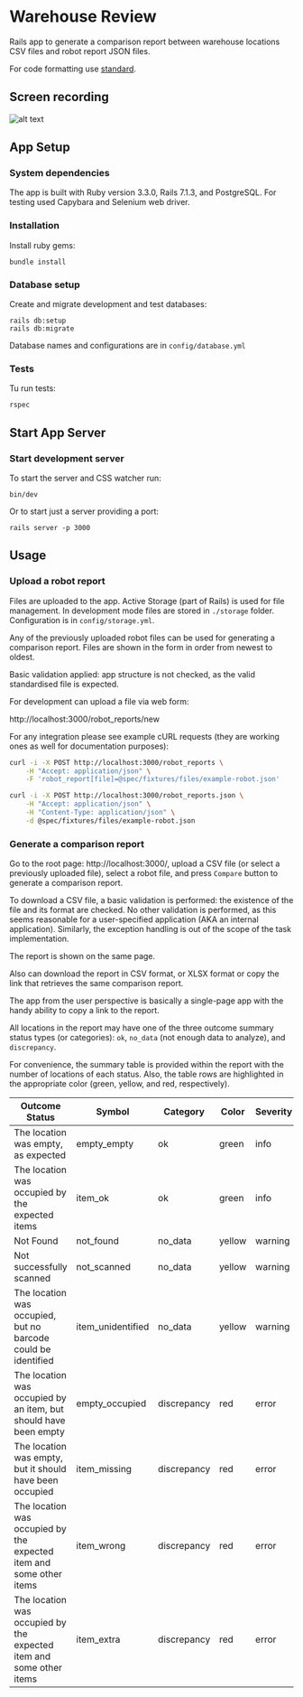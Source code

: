 # Warehouse Review

Rails app to generate a comparison report between warehouse locations CSV files and robot report JSON files.

For code formatting use [standard](https://github.com/standardrb/standard).

## Screen recording

![alt text](SCREEN_RECORDING.gif "Title")

## App Setup

### System dependencies

The app is built with Ruby version 3.3.0, Rails 7.1.3, and PostgreSQL. For testing used Capybara and Selenium web driver.

### Installation

Install ruby gems:

~~~
bundle install
~~~

### Database setup

Create and migrate development and test databases:

~~~
rails db:setup
rails db:migrate
~~~

Database names and configurations are in `config/database.yml`

### Tests

Tu run tests:

~~~
rspec
~~~

## Start App Server

### Start development server

To start the server and CSS watcher run:

~~~
bin/dev
~~~

Or to start just a server providing a port:

~~~
rails server -p 3000
~~~

## Usage

### Upload a robot report

Files are uploaded to the app. Active Storage (part of Rails) is used for file management. In development mode files are stored in `./storage` folder. Configuration is in `config/storage.yml`.

Any of the previously uploaded robot files can be used for generating a comparison report. Files are shown in the form in order from newest to oldest.

Basic validation applied: app structure is not checked, as the valid standardised file is expected.

For development can upload a file via web form:

http://localhost:3000/robot_reports/new

For any integration please see example cURL requests (they are working ones as well for documentation purposes):

~~~sh
curl -i -X POST http://localhost:3000/robot_reports \
    -H "Accept: application/json" \
    -F 'robot_report[file]=@spec/fixtures/files/example-robot.json'
~~~

~~~sh
curl -i -X POST http://localhost:3000/robot_reports.json \
    -H "Accept: application/json" \
    -H "Content-Type: application/json" \
    -d @spec/fixtures/files/example-robot.json
~~~

### Generate a comparison report

Go to the root page: http://localhost:3000/, upload a CSV file (or select a previously uploaded file), select a robot file, and press `Compare` button to generate a comparison report.

To download a CSV file, a basic validation is performed: the existence of the file and its format are checked. No other validation is performed, as this seems reasonable for a user-specified application (AKA an internal application). Similarly, the exception handling is out of the scope of the task implementation.

The report is shown on the same page.

Also can download the report in CSV format, or XLSX format or copy the link that retrieves the same comparison report.

The app from the user perspective is basically a single-page app with the handy ability to copy a link to the report.

All locations in the report may have one of the three outcome summary status types (or categories): `ok`, `no_data` (not enough data to analyze), and `discrepancy`.

For convenience, the summary table is provided within the report with the number of locations of each status. Also, the table rows are highlighted in the appropriate color (green, yellow, and red, respectively).

| Outcome Status | Symbol | Category | Color | Severity |
|---|---|---|---|---|
| The location was empty, as expected | empty_empty | ok | green | info |
| The location was occupied by the expected items | item_ok | ok | green | info |
| Not Found | not_found | no_data | yellow | warning |
| Not successfully scanned | not_scanned | no_data | yellow | warning |
| The location was occupied, but no barcode could be identified | item_unidentified | no_data | yellow | warning |
| The location was occupied by an item, but should have been empty | empty_occupied | discrepancy | red | error |
| The location was empty, but it should have been occupied | item_missing | discrepancy | red | error |
| The location was occupied by the expected item and some other items | item_wrong | discrepancy | red | error |
| The location was occupied by the expected item and some other items | item_extra | discrepancy | red | error |
